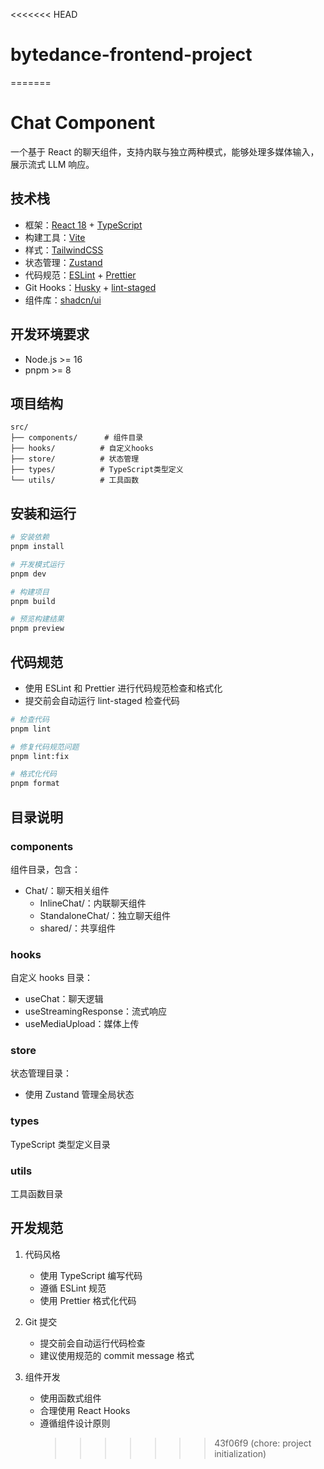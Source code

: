 <<<<<<< HEAD

# bytedance-frontend-project

=======

# Chat Component

一个基于 React 的聊天组件，支持内联与独立两种模式，能够处理多媒体输入，展示流式 LLM 响应。

## 技术栈

- 框架：[React 18](https://react.dev/) + [TypeScript](https://www.typescriptlang.org/)
- 构建工具：[Vite](https://vite.dev/)
- 样式：[TailwindCSS](https://tailwindcss.com/docs/installation/using-vite)
- 状态管理：[Zustand](https://awesomedevin.github.io/zustand-vue/docs/introduce/start/zustand)
- 代码规范：[ESLint](https://eslint.org/) + [Prettier](https://prettier.io/)
- Git Hooks：[Husky](https://typicode.github.io/husky/get-started.html) + [lint-staged](https://github.com/okonet/lint-staged)
- 组件库：[shadcn/ui](https://ui.shadcn.com/)

## 开发环境要求

- Node.js >= 16
- pnpm >= 8

## 项目结构

```
src/
├── components/      # 组件目录
├── hooks/          # 自定义hooks
├── store/          # 状态管理
├── types/          # TypeScript类型定义
└── utils/          # 工具函数
```

## 安装和运行

```bash
# 安装依赖
pnpm install

# 开发模式运行
pnpm dev

# 构建项目
pnpm build

# 预览构建结果
pnpm preview
```

## 代码规范

- 使用 ESLint 和 Prettier 进行代码规范检查和格式化
- 提交前会自动运行 lint-staged 检查代码

```bash
# 检查代码
pnpm lint

# 修复代码规范问题
pnpm lint:fix

# 格式化代码
pnpm format
```

## 目录说明

### components

组件目录，包含：

- Chat/：聊天相关组件
  - InlineChat/：内联聊天组件
  - StandaloneChat/：独立聊天组件
  - shared/：共享组件

### hooks

自定义 hooks 目录：

- useChat：聊天逻辑
- useStreamingResponse：流式响应
- useMediaUpload：媒体上传

### store

状态管理目录：

- 使用 Zustand 管理全局状态

### types

TypeScript 类型定义目录

### utils

工具函数目录

## 开发规范

1. 代码风格

   - 使用 TypeScript 编写代码
   - 遵循 ESLint 规范
   - 使用 Prettier 格式化代码

2. Git 提交

   - 提交前会自动运行代码检查
   - 建议使用规范的 commit message 格式

3. 组件开发
   - 使用函数式组件
   - 合理使用 React Hooks
   - 遵循组件设计原则
     > > > > > > > 43f06f9 (chore: project initialization)
